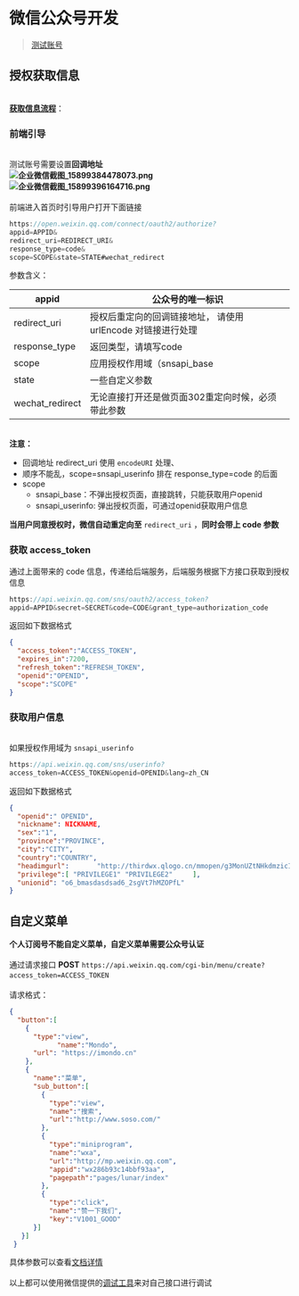 # 微信公众号开发

> [测试账号](https://mp.weixin.qq.com/debug/cgi-bin/sandboxinfo?action=showinfo&t=sandbox/index)



<a name="TQ984"></a>
## 授权获取信息

<br />[**获取信息流程**](https://developers.weixin.qq.com/doc/offiaccount/OA_Web_Apps/Wechat_webpage_authorization.html)：
<a name="mqtsD"></a>
### 前端引导

<br />测试账号需要设置**回调地址**<br />**![企业微信截图_15899384478073.png](https://cdn.nlark.com/yuque/0/2020/png/124135/1589938614797-46604919-8539-447c-91b6-774de68dd0a5.png#align=left&display=inline&height=204&margin=%5Bobject%20Object%5D&name=%E4%BC%81%E4%B8%9A%E5%BE%AE%E4%BF%A1%E6%88%AA%E5%9B%BE_15899384478073.png&originHeight=366&originWidth=982&size=25668&status=done&style=none&width=548)**<br />**![企业微信截图_15899396164716.png](https://cdn.nlark.com/yuque/0/2020/png/124135/1589939638888-09124805-89bf-4319-ac73-f39d1f49f3df.png#align=left&display=inline&height=232&margin=%5Bobject%20Object%5D&name=%E4%BC%81%E4%B8%9A%E5%BE%AE%E4%BF%A1%E6%88%AA%E5%9B%BE_15899396164716.png&originHeight=293&originWidth=671&size=14269&status=done&style=none&width=531)**<br />
<br />前端进入首页时引导用户打开下面链接
```javascript
https://open.weixin.qq.com/connect/oauth2/authorize?
appid=APPID&
redirect_uri=REDIRECT_URI&
response_type=code&
scope=SCOPE&state=STATE#wechat_redirect

```
参数含义：

| appid | 公众号的唯一标识 |
| --- | --- |
| redirect_uri | 授权后重定向的回调链接地址， 请使用 urlEncode 对链接进行处理 |
| response_type | 返回类型，请填写code |
| scope | 应用授权作用域（snsapi_base | snsapi_userinfo ） |
| state | 一些自定义参数 |
| wechat_redirect | 无论直接打开还是做页面302重定向时候，必须带此参数 |


<br />**注意：**

- 回调地址 redirect_uri 使用 `encodeURI` 处理、
- 顺序不能乱，scope=snsapi_userinfo 排在 response_type=code 的后面
- scope
  - snsapi_base：不弹出授权页面，直接跳转，只能获取用户openid
  - snsapi_userinfo: 弹出授权页面，可通过openid获取用户信息 



**当用户同意授权时，微信自动重定向至** `redirect_uri` ，**同时会带上 code 参数**<br />

<a name="2zpyW"></a>
### 获取 access_token
通过上面带来的 code 信息，传递给后端服务，后端服务根据下方接口获取到授权信息
```javascript
https://api.weixin.qq.com/sns/oauth2/access_token?
appid=APPID&secret=SECRET&code=CODE&grant_type=authorization_code
```
返回如下数据格式
```json
{
  "access_token":"ACCESS_TOKEN",
  "expires_in":7200,
  "refresh_token":"REFRESH_TOKEN",
  "openid":"OPENID",
  "scope":"SCOPE" 
}
```
<a name="xLam0"></a>
### 获取用户信息

<br />如果授权作用域为 `snsapi_userinfo`
```javascript
https://api.weixin.qq.com/sns/userinfo?
access_token=ACCESS_TOKEN&openid=OPENID&lang=zh_CN
```
返回如下数据格式<br />

```json
{   
  "openid":" OPENID",
  "nickname": NICKNAME,
  "sex":"1",
  "province":"PROVINCE",
  "city":"CITY",
  "country":"COUNTRY",
  "headimgurl":       "http://thirdwx.qlogo.cn/mmopen/g3MonUZtNHkdmzicIlibx6iaFqAc56vxLSUfpb6n5WKSYVY0ChQKkiaJSgQ1dZuTOgvLLrhJbERQQ4eMsv84eavHiaiceqxibJxCfHe/46",
  "privilege":[ "PRIVILEGE1" "PRIVILEGE2"     ],
  "unionid": "o6_bmasdasdsad6_2sgVt7hMZOPfL"
}
```


<a name="6yU8F"></a>
## 自定义菜单


**个人订阅号不能自定义菜单，自定义菜单需要公众号认证**<br />
<br />通过请求接口 **POST** `https://api.weixin.qq.com/cgi-bin/menu/create?access_token=ACCESS_TOKEN` <br />
<br />请求格式：
```json
{
  "button":[
    {	
      "type":"view",
			"name":"Mondo",
      "url": "https://imondo.cn"
    },
    {
      "name":"菜单",
      "sub_button":[
        {	
          "type":"view",
          "name":"搜索",
          "url":"http://www.soso.com/"
        },
        {
          "type":"miniprogram",
          "name":"wxa",
          "url":"http://mp.weixin.qq.com",
          "appid":"wx286b93c14bbf93aa",
          "pagepath":"pages/lunar/index"
        },
        {
          "type":"click",
          "name":"赞一下我们",
          "key":"V1001_GOOD"
      }]
   }]
 }
```
具体参数可以查看[文档详情](https://developers.weixin.qq.com/doc/offiaccount/Custom_Menus/Creating_Custom-Defined_Menu.html)<br />
<br />以上都可以使用微信提供的[调试工具](https://mp.weixin.qq.com/debug/cgi-bin/apiinfo?t=index&type=%E8%87%AA%E5%AE%9A%E4%B9%89%E8%8F%9C%E5%8D%95&form=%E8%87%AA%E5%AE%9A%E4%B9%89%E8%8F%9C%E5%8D%95%E5%88%9B%E5%BB%BA%E6%8E%A5%E5%8F%A3%20/menu/creat)来对自己接口进行调试
